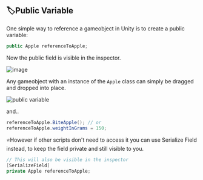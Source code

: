 ## 🏷️Public Variable

One simple way to reference a gameobject in Unity is to create a public variable:
```cs
public Apple referenceToApple;
```


Now the public field is visible in the inspector.

![image](https://user-images.githubusercontent.com/60554748/227689118-08cd874d-9334-42e9-ae63-d584b7d4a7d0.png)

Any gameobject with an instance of the `Apple` class can simply be dragged and dropped into place.

![public variable](https://user-images.githubusercontent.com/60554748/227689794-0f5b9380-7db1-4a99-91c5-0644e45e8cf3.gif)

and..

```cs
referenceToApple.BiteApple(); // or
referenceToApple.weightInGrams = 150;
```

⭐However if other scripts don't need to access it you can use Serialize Field instead, to keep the field private and still visible to you.

```cs
// This will also be visible in the inspector
[SerializeField]
private Apple referenceToApple;
```
